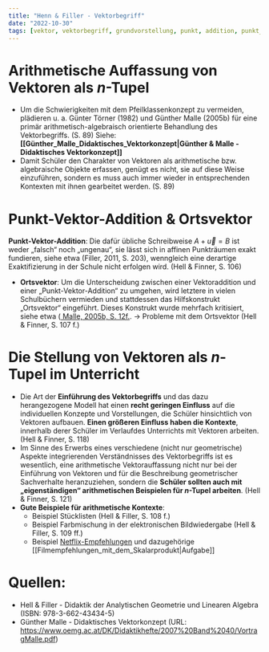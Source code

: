 ```yaml
---
title: "Henn & Filler - Vektorbegriff"
date: "2022-10-30"
tags: [vektor, vektorbegriff, grundvorstellung, punkt, addition, punkt_vektoraddtition, pfeilklassen, ortsvektor, malle, didaktik, lineare_algebra, analytische_geometrie , einführung, hell, filler, arithmetik]
---
```

# Arithmetische Auffassung von Vektoren als $n$-Tupel
- Um die Schwierigkeiten mit dem Pfeilklassenkonzept zu vermeiden, plädieren u. a. Günter Törner (1982) und Günther Malle (2005b) für eine primär arithmetisch-algebraisch orientierte Behandlung des Vektorbegriffs. (S. 89) Siehe: **[[Günther_Malle_Didaktisches_Vektorkonzept|Günther & Malle - Didaktisches Vektorkonzept]]**
- Damit Schüler den Charakter von Vektoren als arithmetische bzw. algebraische Objekte erfassen, genügt es nicht, sie auf diese Weise einzuführen, sondern es muss auch immer wieder in entsprechenden Kontexten mit ihnen gearbeitet werden. (S. 89)

# Punkt-Vektor-Addition & Ortsvektor
**Punkt-Vektor-Addition**: Die dafür übliche Schreibweise $A+\vec{u}=B$ ist weder „falsch“ noch „ungenau“, sie lässt sich in affinen Punkträumen exakt fundieren, siehe etwa (Filler, 2011, S. 203), wenngleich eine derartige Exaktifizierung in der Schule nicht erfolgen wird. (Hell & Finner, S. 106)
- **Ortsvektor**: Um die Unterscheidung zwischen einer Vektoraddition und einer „Punkt-Vektor-Addition“ zu umgehen, wird letztere in vielen Schulbüchern vermieden und stattdessen das Hilfskonstrukt „Ortsvektor“ eingeführt. Dieses Konstrukt wurde mehrfach kritisiert, siehe etwa ([ Malle, 2005b, S. 12f.](https://www.oemg.ac.at/DK/Didaktikhefte/2007%20Band%2040/VortragMalle.pdf).  $\rightarrow$ Probleme mit dem Ortsvektor (Hell & Finner, S. 107 f.)

# Die Stellung von Vektoren als $n$-Tupel im Unterricht
- Die Art der **Einführung des Vektorbegriffs** und das dazu herangezogene Modell hat einen **recht geringen Einfluss** auf die individuellen Konzepte und Vorstellungen, die Schüler hinsichtlich von Vektoren aufbauen. **Einen größeren Einfluss haben die Kontexte**, innerhalb derer Schüler im Verlaufdes Unterrichts mit Vektoren arbeiten. (Hell & Finner, S. 118)
- Im Sinne des Erwerbs eines verschiedene (nicht nur geometrische) Aspekte integrierenden Verständnisses des Vektorbegriffs ist es wesentlich, eine arithmetische Vektorauffassung nicht nur bei der Einführung von Vektoren und für die Beschreibung geometrischer Sachverhalte heranzuziehen, sondern die **Schüler sollten auch mit „eigenständigen“ arithmetischen Beispielen für $n$-Tupel arbeiten**. (Hell & Finner, S. 121)
- **Gute Beispiele für arithmetische Kontexte**:
	- Beispiel Stücklisten (Hell & Filler, S. 108 f.)
	- Beispiel Farbmischung in der elektronischen Bildwiedergabe (Hell & Filler, S. 109 ff.)
	- Beispiel [Netflix-Empfehlungen](https://www.topbots.com/recommendation-systems-in-the-real-world/) und dazugehörige [[Filmempfehlungen_mit_dem_Skalarprodukt|Aufgabe]]


# Quellen:
- Hell & Filler - Didaktik der Analytischen Geometrie und Linearen Algebra (ISBN: 978-3-662-43434-5)
- Günther Malle - Didaktisches Vektorkonzept (URL: https://www.oemg.ac.at/DK/Didaktikhefte/2007%20Band%2040/VortragMalle.pdf)



